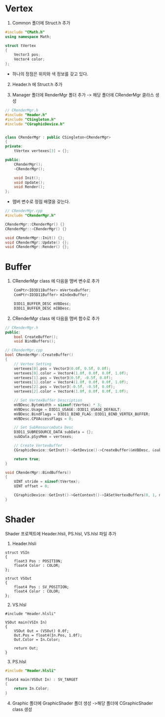 # Vertex

1. Common 폴더에 Struct.h 추가

```c++
#include "CMath.h"
using namespace Math;

struct tVertex
{
	Vector3 pos;
	Vector4 color;
};
```
- 하나의 정점은 위치와 색 정보를 갖고 있다.

2. Header.h 에 Struct.h 추가

3. Manager 폴더에 RenderMgr 폴더 추가 -> 해당 폴더에 CRenderMgr 클라스 생성

```c++
// CRenderMgr.h
#include "Header.h"
#include "CSingleton.h"
#include "CGraphicDevice.h"


class CRenderMgr : public CSingleton<CRenderMgr>
{
private:
	tVertex vertexes[3] = {};

public:
	CRenderMgr();
	~CRenderMgr();

	void Init();
	void Update();
	void Render();
};
```
- 맴버 변수로 정점 배열을 갖는다.

```c++
// CRenderMgr.cpp
#include "CRenderMgr.h"

CRenderMgr::CRenderMgr() {}
CRenderMgr::~CRenderMgr() {}

void CRenderMgr::Init() {};
void CRenderMgr::Update() {};
void CRenderMgr::Render() {};
```

# Buffer

1. CRenderMgr class 에 다음을 맴버 변수로 추가
```c++
	ComPtr<ID3D11Buffer> mVertexBuffer;
	ComPtr<ID3D11Buffer> mIndexBuffer;

	D3D11_BUFFER_DESC mVBDesc;
	D3D11_BUFFER_DESC mIBDesc;
```

2. CRenderMgr class 에 다음을 맴버 함수로 추가
```c++
// CRenderMgr.h
public:
	bool CreateBuffer();
	void BindBuffers();

// CRenderMgr.cpp
bool CRenderMgr::CreateBuffer()
{
	// Vertex Setting
	vertexes[0].pos = Vector3(0.0f, 0.5f, 0.0f);
	vertexes[0].color = Vector4(1.0f, 0.0f, 0.0f, 1.0f);
	vertexes[1].pos = Vector3(0.5f, -0.5f, 0.0f);
	vertexes[1].color = Vector4(1.0f, 0.0f, 0.0f, 1.0f);
	vertexes[2].pos = Vector3(-0.5f, -0.5f, 0.0f);
	vertexes[2].color = Vector4(1.0f, 0.0f, 0.0f, 1.0f);

	// Set VertexBuffer Description
	mVBDesc.ByteWidth = sizeof(tVertex) * 3;
	mVBDesc.Usage = D3D11_USAGE::D3D11_USAGE_DEFAULT;
	mVBDesc.BindFlags = D3D11_BIND_FLAG::D3D11_BIND_VERTEX_BUFFER;
	mVBDesc.CPUAccessFlags = 0;

	// Set SubResourceData Desc
	D3D11_SUBRESOURCE_DATA subData = {};
	subData.pSysMem = vertexes;

	// Create VertexBuffer
	CGraphicDevice::GetInst()->GetDevice()->CreateBuffer(&mVBDesc, &subData, mVertexBuffer.GetAddressOf());

	return true;
}

void CRenderMgr::BindBuffers()
{
	UINT stride = sizeof(tVertex);
	UINT offset = 0;

	CGraphicDevice::GetInst()->GetContext()->IASetVertexBuffers(0, 1, mVertexBuffer.GetAddressOf(), &stride, &offset);
}

```

# Shader

Shader 프로젝트에 Header.hlsli, PS.hlsl, VS.hlsl 파일 추가

1. Header.hlsli
```hlsl
struct VSIn
{
    float3 Pos : POSITION;
    float4 Color : COLOR;
};

struct VSOut
{
    float4 Pos : SV_POSITION;
    float4 Color : COLOR;
};
```

2. VS.hlsl
```hlsl
#include "Header.hlsli"

VSOut main(VSIn In)
{
    VSOut Out = (VSOut) 0.0f;
    Out.Pos = float4(In.Pos, 1.0f);
    Out.Color = In.Color;
    
    return Out;
}
```

3. PS.hlsl
```c++
#include "Header.hlsli"

float4 main(VSOut In) : SV_TARGET
{
    return In.Color;
}
```

4. Graphic 폴더에 GraphicShader 폴더 생성 ->해당 폴더에 CGraphicShader class 생성

```c++

```